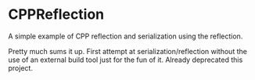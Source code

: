 # CPPReflection
A simple example of CPP reflection and serialization using the reflection.

Pretty much sums it up. First attempt at serialization/reflection without the use of an external build tool just for the fun of it. Already deprecated this project.
